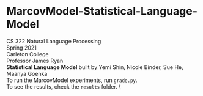# MarcovModel-Statistical-Language-Model

CS 322 Natural Language Processing \
Spring 2021 \
Carleton College \
Professor James Ryan \
**Statistical Language Model** built by Yemi Shin, Nicole Binder, Sue He, Maanya Goenka \
To run the MarcovModel experiments, run `grade.py`. \
To see the results, check the `results` folder. \
